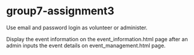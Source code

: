 # group7-assignment3
Use email and password login as volunteer or administer.



Display the event information on the event_information.html page after an admin inputs the event details on event_management.html page.

